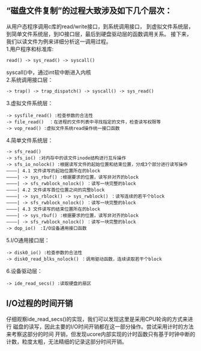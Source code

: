 ## “磁盘文件复制”的过程大致涉及如下几个层次：
从用户态程序调用c库的read/write接口，到系统调用接口，
到虚拟文件系统层，到简单文件系统层，到IO接口层，最后到硬盘驱动层的函数调用关系。
接下来，我们以读文件为例来详细分析这一调用过程。        
1.用户程序和标准库:
```
read() -> sys_read() -> syscall()  
```
syscall()中，通过int软中断进入内核     
2.系统调用接口层：    
```
-> trap() -> trap_dispatch() -> syscall() -> sys_read()    
```
3.虚拟文件系统层：
```
-> sysfile_read() :检查参数的合法性
-> file_read()	：在进程的文件列表中寻找指定的文件，检查读写权限等
-> vop_read() :虚拟文件系统read操作统一接口函数
```
4.简单文件系统层：
```
-> sfs_read()
-> sfs_io() :对内存中的该文件inode结构进行互斥操作
-> sfs_io_nolock() :根据读写文件的起始位置和结束位置，分成3个部分进行读写操作        
————| 4.1 文件读写的起始位置所在的block
————| -> sys_rbuf() :根据要求的位置，读写非对齐的block
————| -> sfs_rwblock_nolock() ：读写一块完整的block
————| 4.2 文件读写首位位置之间的完整block
————| -> sys_rblock() -> sys_rwblock() ：读写连续的若干个block
————| -> sfs_rwblock_nolock() ：读写一块完整的block
————| 4.3 文件读写的结束位置所在的block
————| -> sys_rbuf() :根据要求的位置，读写非对齐的block
————| -> sfs_rwblock_nolock() ：读写一块完整的block
-> dop_io()　:I/O设备通用接口函数
```
5.I/O通用接口层：
```
-> disk0_io() :检查参数的合法性
-> disk0_read_blks_nolock() ：调用驱动函数，连续读取若干个block
```
6.设备驱动层：
```
-> ide_read_secs() :读取硬盘的扇区
```

## I/O过程的时间开销
仔细观察ide_read_secs()的实现，我们可以发现这里是采用CPU轮询的方式来进行
磁盘的读写，因此主要的I/O时间开销都在这一部分操作。尝试采用计时的方法来考察这部分的时间
开销，但发现ucore内部实现的计时函数只有基于时钟中断的计数，粒度太粗，无法精细的记录这部分时间开销。

